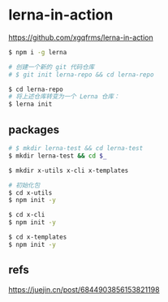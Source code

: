 # lerna-in-action

https://github.com/xgqfrms/lerna-in-action


```sh
$ npm i -g lerna

```

```sh
# 创建一个新的 git 代码仓库
# $ git init lerna-repo && cd lerna-repo

$ cd lerna-repo
# 将上述仓库转变为一个 Lerna 仓库：
$ lerna init

```

## packages

```sh
# $ mkdir lerna-test && cd lerna-test
$ mkdir lerna-test && cd $_

$ mkdir x-utils x-cli x-templates

# 初始化包
$ cd x-utils
$ npm init -y 

$ cd x-cli
$ npm init -y

$ cd x-templates
$ npm init -y

```


## refs

https://juejin.cn/post/6844903856153821198

